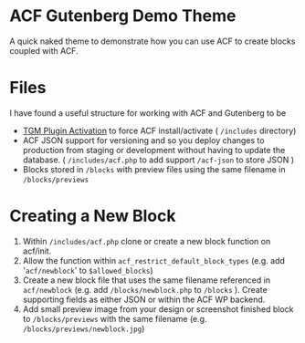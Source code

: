 # ACF Gutenberg Demo Theme

A quick naked theme to demonstrate how you can use ACF to create blocks coupled with ACF.

# Files

I have found a useful structure for working with ACF and Gutenberg to be

- [TGM Plugin Activation](https://github.com/TGMPA/TGM-Plugin-Activation) to force ACF install/activate ( `/includes` directory)
- ACF JSON support for versioning and so you deploy changes to production from staging or development without having to update the database. ( `/includes/acf.php` to add support `/acf-json` to store JSON )
- Blocks stored in `/blocks` with preview files using the same filename in `/blocks/previews`

# Creating a New Block

 1. Within `/includes/acf.php` clone or create a new block function on acf/init. 
 2. Allow the function within  `acf_restrict_default_block_types` (e.g. add '`acf/newblock`' to `$allowed_blocks`)
 3. Create a new block file that uses the same filename referenced in `acf/newblock` (e.g. add `/blocks/newblock.php` to `/blocks` ). Create supporting fields as either JSON or within the ACF WP backend. 
 4. Add small preview image from your design or screenshot finished block to `/blocks/previews` with the same filename (e.g. `/blocks/previews/newblock.jpg`)

